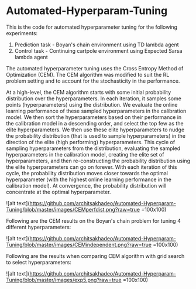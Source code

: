 # Automated-Hyperparam-Tuning

This is the code for automated hyperparameter tuning for the following experiments:
1) Prediction task - Boyan's chain environment using TD lambda agent
2) Control task - Continuing cartpole environment using Expected Sarsa lambda agent

The automated hyperparameter tuning uses the Cross Entropy Method of Optimization (CEM). The CEM algorithm was modified to suit the RL problem setting and to account for the stochasticity in the performance.

At a high-level, the CEM algorithm starts with some initial probability distribution over the hyperparameters. In each iteration, it samples some points (hyperparameters) using the distribution. We evaluate the online learning performance of these sampled hyperparameters in the calibration model. We then sort the hyperparameters based on their performance in the calibration model in a descending order, and select the top few as the elite hyperparameters. We then use these elite hyperparameters to nudge the probability distribution (that is used to sample hyperparameters) in the direction of the elite (high performing) hyperparameters. This cycle of sampling hyperparameters from the distribution, evaluating the sampled hyperparameters in the calibration model, creating the elite set of hyperparameters, and then re-constructing the probability distribution using the elite hyperparameters can go on forever. With each iteration of this cycle, the probability distribution moves closer towards the optimal hyperparameter (with the highest online learning performance in the calibration model). At convergence, the probability distribution will concentrate at the optimal hyperparameter.

![alt text](https://github.com/architsakhadeo/Automated-Hyperparam-Tuning/blob/master/images/CEMperfdist.png?raw=true =100x100)

Following are the CEM results on the Boyan's chain problem for tuning 4 different hyperparameters:

![alt text](https://github.com/architsakhadeo/Automated-Hyperparam-Tuning/blob/master/images/CEMindependent.png?raw=true =100x100)

Following are the results when comparing CEM algorithm with grid search to select hyperparameters:

![alt text](https://github.com/architsakhadeo/Automated-Hyperparam-Tuning/blob/master/images/exp5.png?raw=true =100x100)